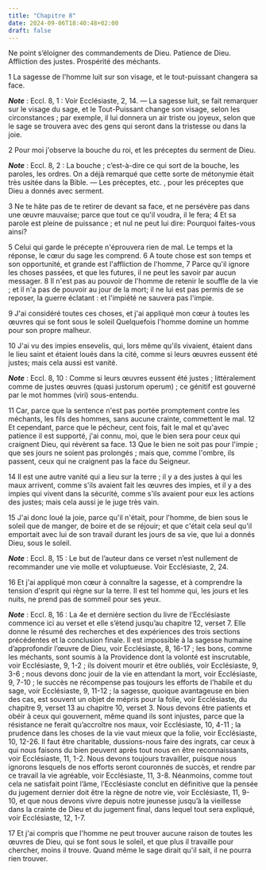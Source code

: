 ```yaml
---
title: "Chapitre 8"
date: 2024-09-06T18:40:48+02:00
draft: false
---
```



Ne point s’éloigner des commandements de Dieu.
Patience de Dieu.
Affliction des justes.
Prospérité des méchants.


1 La sagesse de l'homme luit sur son visage, et le tout-puissant changera sa face.

***Note*** :  Eccl. 8, 1 : Voir Ecclésiaste, 2, 14. ― La sagesse luit, se fait remarquer sur le visage du sage, et le Tout-Puissant change son visage, selon les circonstances ; par exemple, il lui donnera un air triste ou joyeux, selon que le sage se trouvera avec des gens qui seront dans la tristesse ou dans la joie.


2 Pour moi j'observe la bouche du roi, et les préceptes du serment de Dieu.

***Note*** :  Eccl. 8, 2 : La bouche ; c’est-à-dire ce qui sort de la bouche, les paroles, les ordres. On a déjà remarqué que cette sorte de métonymie était très usitée dans la Bible. ― Les préceptes, etc. , pour les préceptes que Dieu a donnés avec serment.

3 Ne te hâte pas de te retirer de devant sa face, et ne persévère pas dans une œuvre mauvaise; parce que tout ce qu'il voudra, il le fera; 4 Et sa parole est pleine de puissance ; et nul ne peut lui dire: Pourquoi faites-vous ainsi?


5 Celui qui garde le précepte n'éprouvera rien de mal. Le temps et la réponse, le cœur du sage les comprend. 6 A toute chose est son temps et son opportunité, et grande est l'affliction de l'homme, 7 Parce qu'il ignore les choses passées, et que les futures, il ne peut les savoir par aucun messager. 8 Il n'est pas au pouvoir de l'homme de retenir le souffle de la vie ; et il n'a pas de pouvoir au jour de la mort; il ne lui est pas permis de se reposer, la guerre éclatant : et l'impiété ne sauvera pas l'impie.


9 J'ai considéré toutes ces choses, et j'ai appliqué mon cœur à toutes les œuvres qui se font sous le soleil Quelquefois l'homme domine un homme pour son propre malheur.


10 J'ai vu des impies ensevelis, qui, lors même qu'ils vivaient, étaient dans le lieu saint et étaient loués dans la cité, comme si leurs œuvres eussent été justes; mais cela aussi est vanité.

***Note*** :  Eccl. 8, 10 : Comme si leurs œuvres eussent été justes ; littéralement comme de justes œuvres (quasi justorum operum) ; ce génitif est gouverné par le mot hommes (viri) sous-entendu.


11 Car, parce que la sentence n'est pas portée promptement contre les méchants, les fils des hommes, sans aucune crainte, commettent le mal. 12 Et cependant, parce que le pécheur, cent fois, fait le mal et qu'avec patience il est supporté, j'ai connu, moi, que le bien sera pour ceux qui craignent Dieu, qui révèrent sa face. 13 Que le bien ne soit pas pour l'impie ; que ses jours ne soient pas prolongés ; mais que, comme l'ombre, ils passent, ceux qui ne craignent pas la face du Seigneur.


14 Il est une autre vanité qui a lieu sur la terre ; il y a des justes à qui les maux arrivent, comme s'ils avaient fait les œuvres des impies, et il y a des impies qui vivent dans la sécurité, comme s'ils avaient pour eux les actions des justes; mais cela aussi je le juge très vain.


15 J'ai donc loué la joie, parce qu'il n'était, pour l'homme, de bien sous le soleil que de manger, de boire et de se réjouir; et que c'était cela seul qu'il emportait avec lui de son travail durant les jours de sa vie, que lui a donnés Dieu, sous le soleil.

***Note*** :  Eccl. 8, 15 : Le but de l’auteur dans ce verset n’est nullement de recommander une vie molle et voluptueuse. Voir Ecclésiaste, 2, 24.


16 Et j'ai appliqué mon cœur à connaître la sagesse, et à comprendre la tension d'esprit qui règne sur la terre. Il est tel homme qui, les jours et les nuits, ne prend pas de sommeil pour ses yeux.

***Note*** :  Eccl. 8, 16 : La 4e et dernière section du livre de l’Ecclésiaste commence ici au verset et elle s’étend jusqu’au chapitre 12, verset 7. Elle donne le résumé des recherches et des expériences des trois sections précédentes et la conclusion finale. Il est impossible à la sagesse humaine d’approfondir l’œuvre de Dieu, voir Ecclésiaste, 8, 16-17 ; les bons, comme les méchants, sont soumis à la Providence dont la volonté est inscrutable, voir Ecclésiaste, 9, 1-2 ; ils doivent mourir et être oubliés, voir Ecclésiaste, 9, 3-6 ; nous devons donc jouir de la vie en attendant la mort, voir Ecclésiaste, 9, 7-10 ; le succès ne récompense pas toujours les efforts de l’habile et du sage, voir Ecclésiaste, 9, 11-12 ; la sagesse, quoique avantageuse en bien des cas, est souvent un objet de mépris pour la folie, voir Ecclésiaste, du chapitre 9, verset 13 au chapitre 10, verset 3. Nous devons être patients et obéir à ceux qui gouvernent, même quand ils sont injustes, parce que la résistance ne ferait qu’accroître nos
maux, voir Ecclésiaste, 10, 4-11 ; la prudence dans les choses de la vie vaut mieux que la folie, voir Ecclésiaste, 10, 12-26. Il faut être charitable, dussions-nous faire des ingrats, car ceux à qui nous faisons du bien peuvent après tout nous en être reconnaissants, voir Ecclésiaste, 11, 1-2. Nous devons toujours travailler, puisque nous ignorons lesquels de nos efforts seront couronnés de succès, et rendre par ce travail la vie agréable, voir Ecclésiaste, 11, 3-8. Néanmoins, comme tout cela ne satisfait point l’âme, l’Ecclésiaste conclut en définitive que la pensée du jugement dernier doit être la règne de notre vie, voir Ecclésiaste, 11, 9-10, et que nous devons vivre depuis notre jeunesse jusqu’à la vieillesse dans la crainte de Dieu et du jugement final, dans lequel tout sera expliqué, voir Ecclésiaste, 12, 1-7.

17 Et j'ai compris que l'homme ne peut trouver aucune raison de toutes les œuvres de Dieu, qui se font sous le soleil, et que plus il travaille pour chercher, moins il trouve. Quand même le sage dirait qu'il sait, il ne pourra rien trouver.

